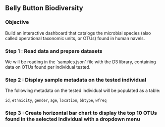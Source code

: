 ## Belly Button Biodiversity

### Objective
Build an interactive dashboard that catalogs the microbial species (also called operational taxonomic units, or OTUs) found in human navels.

### Step 1 : Read data and prepare datasets
We will be reading in the 'samples.json' file with the D3 library, containing data on OTUs found per individual tested.

### Step 2 : Display sample metadata on the tested individual 
The following metadata on the tested individual will be populated as a table:

`id`, `ethnicity`, `gender`, `age`, `location`, `bbtype`, `wfreq`

### Step 3 : Create horizontal bar chart to display the top 10 OTUs found in the selected individual with a dropdown menu

